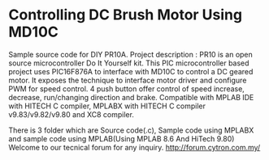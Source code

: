 # Controlling DC Brush Motor Using MD10C
Sample source code for DIY PR10A. Project description : PR10 is an open source microcontroller Do It Yourself kit. This PIC microcontroller based project uses PIC16F876A to interface with MD10C to control a DC geared motor. It exposes the technique to interface motor driver and configure PWM for speed control. 4 push button offer control of speed increase, decrease, run/changing direction and brake. Compatible with MPLAB IDE with HITECH C compiler, MPLABX with HITECH C compiler v9.83/v9.82/v9.80 and XC8 compiler.

There is 3 folder which are Source code(.c), Sample code using MPLABX and sample code using MPLAB(Using MPLAB 8.6 And HiTech 9.80) Welcome to our tecnical forum for any inquiry. http://forum.cytron.com.my/
